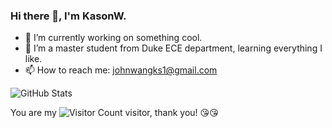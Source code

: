 

### Hi there 👋, I'm KasonW.

- 🔭 I’m currently working on something cool.
- 🌱 I’m a master student from Duke ECE department, learning everything I like.
- 📫 How to reach me: johnwangks1@gmail.com

![GitHub Stats](https://github-readme-stats-git-masterrstaa-rickstaa.vercel.app/api?username=KasonW-ks&&show_icons=true&theme=radical)

You are my ![Visitor Count](https://profile-counter.glitch.me/KasonW-ks/count.svg) visitor, thank you! 😘😘


